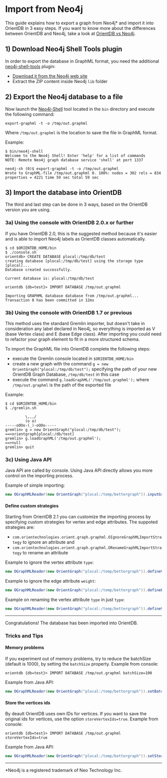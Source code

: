 # Import from Neo4j

This guide explains how to export a graph from Neo4j* and import it into OrientDB in 3 easy steps. If you want to know more about the differences between OrientDB and Neo4j, take a look at [OrientDB vs Neo4j](http://www.orientechnologies.com/orientdb-vs-neo4j/).

## 1) Download Neo4j Shell Tools plugin
In order to export the database in GraphML format, you need the additional [neo4j-shell-tools](https://github.com/jexp/neo4j-shell-tools) plugin:
- [Download it from the Neo4j web site](https://github.com/jexp/neo4j-shell-tools)
- Extract the ZIP content inside Neo4j `lib` folder

## 2) Export the Neo4j database to a file
Now launch the [Neo4j-Shell](http://docs.neo4j.org/chunked/stable/shell.html) tool located in the `bin` directory and execute the following command:

```
export-graphml -t -o /tmp/out.graphml
```

Where `/tmp/out.graphml` is the location to save the file in GraphML format.

Example:

```
$ bin/neo4j-shell
Welcome to the Neo4j Shell! Enter 'help' for a list of commands
NOTE: Remote Neo4j graph database service 'shell' at port 1337

neo4j-sh (0)$ export-graphml -t -o /tmp/out.graphml
Wrote to GraphML-file /tmp/out.graphml 0. 100%: nodes = 302 rels = 834 properties = 4221 time 59 sec total 59 sec
```

## 3) Import the database into OrientDB
The third and last step can be done in 3 ways, based on the OrientDB version you are using.

### 3a) Using the console with OrientDB 2.0.x or further
If you have OrientDB 2.0, this is the suggested method because it's easier and is able to import Neo4j labels as OrientDB classes automatically.

```
$ cd $ORIENTDB_HOME/bin
$ ./console.sh
orientdb> CREATE DATABASE plocal:/tmp/db/test
creating database [plocal:/tmp/db/test] using the storage type [plocal]...
Database created successfully.

Current database is: plocal:/tmp/db/test

orientdb {db=test}> IMPORT DATABASE /tmp/out.graphml

Importing GRAPHML database database from /tmp/out.graphml...
Transaction 8 has been committed in 12ms
```

### 3b) Using the console with OrientDB 1.7 or previous
This method uses the standard Gremlin importer, but doesn't take in consideration any label declared in Neo4j, so everything is imported as V (base Vertex class) and E (base Edge class). After importing you could need to refactor your graph element to fit in a more structured schema.

To import the GraphML file into OrientDB complete the following steps:
- execute the Gremlin console located in `$ORIENTDB_HOME/bin`
- create a new graph with the command `g = new OrientGraph("plocal:/tmp/db/test");` specifying the path of your new OrientDB Graph Database, `/tmp/db/test` in this case
- execute the command `g.loadGraphML('/tmp/out.graphml');` where `/tmp/out.graphml` is the path of the exported file

Example:

```
$ cd $ORIENTDB_HOME/bin
$ ./gremlin.sh

         \,,,/
         (o o)
-----oOOo-(_)-oOOo-----
gremlin> g = new OrientGraph("plocal:/tmp/db/test");
==>orientgraph[plocal:/db/test]
gremlin> g.loadGraphML('/tmp/out.graphml');
==>null
gremlin> quit
```

### 3c) Using Java API
Java API are called by console. Using Java API directly allows you more control on the importing process. 

Example of simple importing:
```java
new OGraphMLReader(new OrientGraph("plocal:/temp/bettergraph")).inputGraph("/temp/neo4j.graphml");
```

#### Define custom strategies
Starting from OrientDB 2.1 you can customize the importing process by specifying custom strategies for vertex and edge attributes. The suppoted strategies are:
- `com.orientechnologies.orient.graph.graphml.OIgnoreGraphMLImportStrategy` to ignore an attribute and
- `com.orientechnologies.orient.graph.graphml.ORenameGraphMLImportStrategy` to rename an attribute

Example to ignore the vertex attribute `type`:

```java
new OGraphMLReader(new OrientGraph("plocal:/temp/bettergraph")).defineVertexAttributeStrategy("__type__", new OIgnoreGraphMLImportStrategy()).inputGraph("/temp/neo4j.graphml");
```

Example to ignore the edge attribute `weight`:

```java
new OGraphMLReader(new OrientGraph("plocal:/temp/bettergraph")).defineEdgeAttributeStrategy("weight", new OIgnoreGraphMLImportStrategy()).inputGraph("/temp/neo4j.graphml");
```
Example on renaming the vertex attribute `type` in just `type`:

```java
new OGraphMLReader(new OrientGraph("plocal:/temp/bettergraph")).defineVertexAttributeStrategy("__type__", new ORenameGraphMLImportStrategy("type")).inputGraph("/temp/neo4j.graphml");
```
----
Congratulations! The database has been imported into OrientDB.

### Tricks and Tips
#### Memory problems
If you experiment out of memory problems, try to reduce the batchSize (default is 1000), by setting the `batchSize` property. Example from console:

```
orientdb {db=test}> IMPORT DATABASE /tmp/out.graphml batchSize=100
```

Example from Java API:

```java
new OGraphMLReader(new OrientGraph("plocal:/temp/bettergraph")).setBatchSize(100).inputGraph("/temp/neo4j.graphml");
```

#### Store the vertices ids
By deault OrientDB uses own IDs for vertices. If you want to save the original ids for vertices, use the option `storeVertexIds=true`. Example from console:

```
orientdb {db=test}> IMPORT DATABASE /tmp/out.graphml storeVertexIds=true
```
Example from Java API:

```java
new OGraphMLReader(new OrientGraph("plocal:/temp/bettergraph")).setStoreVertexIds(true).inputGraph("/temp/neo4j.graphml");
```

-----
*Neo4j is a registered trademark of Neo Technology Inc.
